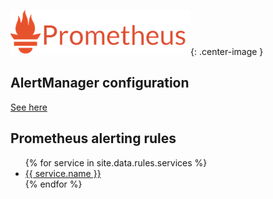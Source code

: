 
<style>
.center-image
{
    margin: 0 auto;
    display: block;
}
</style>

![Prometheus logo](assets/prometheus-logo.png){: .center-image }

<h2>
  AlertManager configuration
</h2>

<a href="/alertmanager">
  See here
</a>

<h2>
  Prometheus alerting rules
</h2>

<ul>
  {% for service in site.data.rules.services %}
  <li>
    <a href="/rules#{{ service.name | replace: " ", "-" | downcase }}">
      {{ service.name }}
    </a>
  </li>
  {% endfor %}
</ul>